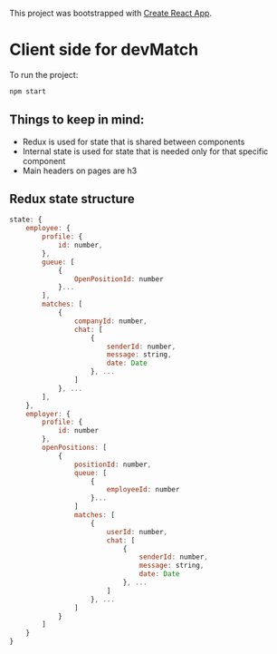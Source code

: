 This project was bootstrapped with [Create React App](https://github.com/facebook/create-react-app).

# Client side for devMatch

To run the project:
```bash
npm start
```

## **Things to keep in mind:**

- Redux is used for state that is shared between components
- Internal state is used for state that is needed only for that specific component
- Main headers on pages are h3

## Redux state structure

```js
state: {
    employee: {
        profile: {
            id: number,
        },
        gueue: [
            {
                OpenPositionId: number
            }... 
        ],
        matches: [
            {
                companyId: number,
                chat: [
                    {
                        senderId: number,
                        message: string,
                        date: Date
                    }, ...
                ]
            }, ...
        ],
    },
    employer: {
        profile: {
            id: number
        },
        openPositions: [
            {
                positionId: number,
                queue: [
                    {
                        employeeId: number
                    }...
                ]
                matches: [
                    {
                        userId: number,
                        chat: [
                            {
                                senderId: number,
                                message: string,
                                date: Date
                            }, ...
                        ]
                    }, ...
                ]
            }
        ]
    }
}
```
